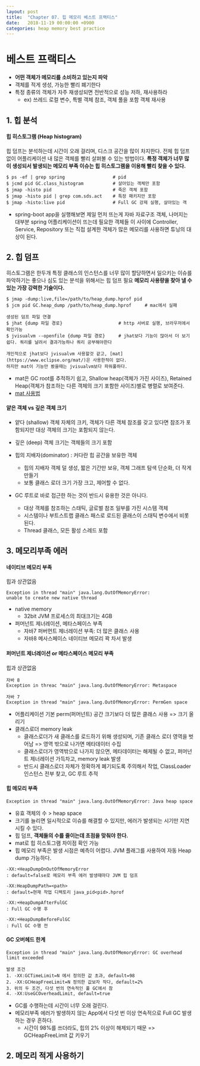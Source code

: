 ```yaml
---
layout: post
title:  "Chapter 07. 힙 메모리 베스트 프랙티스"
date:   2018-11-19 00:00:00 +0900
categories: heap memory best practice
---
```


# 베스트 프랙티스
* **어떤 객체가 메모리를 소비하고 있는지 파악**
* 객체를 적게 생성, 가능한 빨리 폐기한다
* 특정 종류의 객체가 자주 재생성되면 전반적으로 성능 저하, 재사용하라
  - ex) 쓰레드 로컬 변수, 특별 객체 참조, 객체 풀을 포함 객체 재사용

## 1. 힙 분석
#### 힙 히스토그램 (Heap histogram)
힙 덤프는 분석하는데 시간이 오래 걸리며, 디스크 공간을 많이 차지한다.
전체 힙 덤프 없이 어플리케이션 내 많은 객체를 빨리 살펴볼 수 있는 방법이다.
**특정 객체가 너무 많이 생성되서 발생되는 메모리 부족 이슈는 힙 히스토그램을 이용해 빨리 찾을 수 있다.**

```
$ ps -ef | grep spring                  # pid
$ jcmd pid GC.class_histogram           # 살아있는 객체만 포함
$ jmap -histo pid                       # 죽은 객체 포함
$ jmap -histo pid | grep com.sds.act    # 특정 패키지만 포함
$ jmap -histo:live pid                  # Full GC 강제 실행, 살아있는 객

```

* spring-boot app을 실행해보면 제일 먼저 뜨는게 자바 자료구조 객체, 나머지는 대부분 spring 어플리케이션이 뜨는데 필요한 객체들
이 사이에 Controller, Service, Repository 또는 직접 설계한 객체가 많은 메모리를 사용하면 튜닝의 대상이 된다.


## 2. 힙 덤프
히스토그램은 한두개 특정 클래스의 인스턴스를 너무 많이 할당하면서 일으키는 이슈를 파악하기는 좋으나 심도 있는 분석을 위해서는 힙 덤프 필요
**메모리 사용량을 찾아 낼 수 있는 가장 강력한 기술이다.**

```
$ jmap -dump:live,file=/path/to/heap_dump.hprof pid
$ jcm pid GC.heap_dump /path/to/heap_dump.hprof     # mac에서 실패
```

```
생성된 덤프 파일 연결
$ jhat {dump 파일 경로}                     # http 서버로 실행, 브라우저에서 확인가능
$ jvisualvm --openfile {dump 파일 경로}     # jhat보다 기능이 많아서 더 보기 쉽다. 쿼리를 날려서 결과가능하나 쿼리 공부해야한다

개인적으로 jhat보다 jvisualvm 사용할것 같고, [mat](https://www.eclipse.org/mat/)은 사용한적이 없다.
하지만 mat이 기능만 봤을때는 jvisualvm보다 파워풀하다.
```
* mat은 GC root를 추적하기 쉽고, Shallow heap(객체가 가진 사이즈),  Retained Heap(객체가 참조하는 다른 객체의 크기 포함한 사이즈)별로 병렬로
보여준다.
* [mat 사용법](https://m.blog.naver.com/PostView.nhn?blogId=2feelus&logNo=220780114184&proxyReferer=https%3A%2F%2Fwww.google.co.kr%2F)

#### 얕은 객체 vs 깊은 객체 크기
* 얕다 (shallow) 객체 자체의 크키, 객체가 다른 객체 참조를 갖고 있다면 참조가 포함되지만 대상 객체의 크기는 포함되지 않는다.
* 깊은 (deep) 객체 크기는 객체들의 크기 포함

* 힙의 지배자(dominator) : 커다란 힙 공간을 보유한 객체
  - 힙의 지배자 객체 덜 생성, 짧은 기간만 보유, 객체 그래프 탐색 단순화, 더 작게 만들기
  - 보통 클래스 로더 크기 가장 크고, 제어할 수 없다.

* GC 루트로 바로 접근한 하는 것이 반드시 유용한 것은 아니다.
  - 대상 객체를 참조하는 스태틱, 글로벌 참조 일부를 가진 시스템 객체
  - 시스템이나 부트스트랩 클래스 패스로 로드된 클래스이 스태틱 변수에서 비롯된다.
  - Thread 클래스, 모든 활성 스레드 포함


## 3. 메모리부족 에러
#### 네이티브 메모리 부족
힙과 상관없음
```
Exception in thread "main" java.lang.OutOfMemoryError:
unable to create new native thread
```
* native memory
  - 32bit JVM 프로세스의 최대크기는 4GB
* 퍼머넌트 제너레이션, 메타스페이스 부족
  - 자바7 퍼버먼트 제너레이션 부족:  더 많은 클래스 사용
  - 자바8 메사스페이스 네이티브 메모리 꽉 차서 발생


#### 퍼머넌트 제너레이션 or 메타스페이스 메모리 부족
힙과 상관없음
```
자바 8
Exception in threac "main" java.lang.OutOfMemoryError: Metaspace

자바 7
Exception in thread "main" java.lang.OutOfMemoryError: PermGen space
```
* 어플리케이션 기본 perm(퍼머넌트) 공간 크기보다 더 많은 클래스 사용 => 크기 올리기
* 클래스로더 memory leak
  - 클래스로더가 새 클래스를 로드하기 위해 생성되며, 기존 클래스 로더 영역을 벗어남 => 영역 밖으로 나가면 메타데이터 수집
  - 클래스로더가 영역밖으로 나가지 않으면, 메타데이터는 해제될 수 없고, 퍼머넌트 제너레이션 가득차고, memory leak 발생
  - 반드시 클래스로더 자체가 정확하게 폐기되도록 주의해서 작업, ClassLoader 인스턴스 전부 찾고, GC 루트 추적

#### 힙 메모리 부족
```
Exception in thread "main" java.lang.OutOfMemoryError: Java heap space
```
* 유효 객체의 수 > heap space
* 크기를 늘리면 일시적으로 이슈를 해결할 수 있지만, 에러가 발생되는 시기만 지연시킬 수 있다.
* 힙 덤프, **객체들의 수를 줄이는데 초점을 맞춰야 한다.**
* mat로 힙 히스토그램 차이점 확인 가능
* 힙 메모리 부족은 발생 시점은 예측이 어렵다. JVM 플래그를 사용하여 자동 Heap dump 가능하다.
```
-XX:+HeapDumpOnOutOfMemoryError
: default=false로 메모리 부족 에러 발생때마다 JVM 힙 덤프

-XX:HeapDumpPath=<path>
: default=현재 작업 디렉토리 java_pid<pid>.hprof

-XX:+HeapDumpAfterFulGC
: Full GC 수행 후

-XX:+HeapDumpBeforeFulGC
: Full GC 수행 전
```

#### GC 오버헤드 한계
```
Exception in thread "main" java.lang.OutOfMemoryError: GC overhead limit exceeded

발생 조건
1. -XX:GCTimeLimit=N 에서 정의한 값 초과, default=98
2. -XX:GCHeapFreeLimit=N 정의한 값보자 작다, default=2%
3. 위의 두 조건, 다섯 번의 연속적인 풀 GC에서 참
4. -XX:UseGCOverheadLimit, default=true
```
* GC를 수행하는데 시간이 너무 오래 걸린다.
* 메모리부족 에러가 발생하지 않는 App에서 다섯 번 이상 연속적으로 Full GC 발생하는 경우 흔하다.
  - 시간이 98%를 쓰더라도, 힙의 2% 이상이 해제되기 때문 => GCHeapFreeLimit 값 키우기

## 2. 메모리 적게 사용하기
